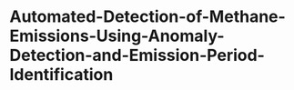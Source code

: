 # Automated-Detection-of-Methane-Emissions-Using-Anomaly-Detection-and-Emission-Period-Identification